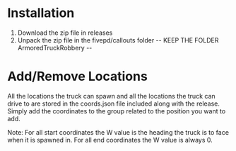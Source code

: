 # Installation
1. Download the zip file in releases
2. Unpack the zip file in the fivepd/callouts folder -- KEEP THE FOLDER ArmoredTruckRobbery --

# Add/Remove Locations
All the locations the truck can spawn and all the locations the truck can drive to are stored in the coords.json file included along with the release. Simply add the coordinates to the group related to the position you want to add.

Note: For all start coordinates the W value is the heading the truck is to face when it is spawned in. For all end coordinates the W value is always 0.
